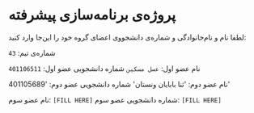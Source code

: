 # پروژه‌ی برنامه‌سازی پیشرفته
لطفا نام و نام‌خانوادگی و شماره‌ی دانشجووی اعضای گروه خود را این‌جا وارد کنید:

شماره‌ی تیم: `43`

نام عضو اول: `عسل مسکین`
شماره دانشجویی عضو اول: `401106511`

نام عضو دوم: 'ثنا بابایان ونستان'
شماره دانشجویی عضو دوم: '401105689'

نام عضو سوم: `[FILL HERE]`
شماره دانشجویی عضو سوم: `[FILL HERE]`
